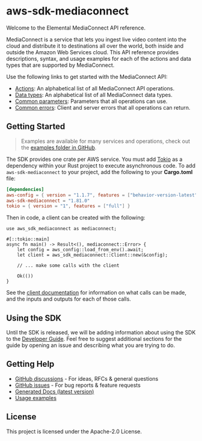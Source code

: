 # aws-sdk-mediaconnect

Welcome to the Elemental MediaConnect API reference.

MediaConnect is a service that lets you ingest live video content into the cloud and distribute it to destinations all over the world, both inside and outside the Amazon Web Services cloud. This API reference provides descriptions, syntax, and usage examples for each of the actions and data types that are supported by MediaConnect.

Use the following links to get started with the MediaConnect API:
  - [Actions](https://docs.aws.amazon.com/mediaconnect/latest/api/API_Operations.html): An alphabetical list of all MediaConnect API operations.
  - [Data types](https://docs.aws.amazon.com/mediaconnect/latest/api/API_Types.html): An alphabetical list of all MediaConnect data types.
  - [Common parameters](https://docs.aws.amazon.com/mediaconnect/latest/api/CommonParameters.html): Parameters that all operations can use.
  - [Common errors](https://docs.aws.amazon.com/mediaconnect/latest/api/CommonErrors.html): Client and server errors that all operations can return.

## Getting Started

> Examples are available for many services and operations, check out the
> [examples folder in GitHub](https://github.com/awslabs/aws-sdk-rust/tree/main/examples).

The SDK provides one crate per AWS service. You must add [Tokio](https://crates.io/crates/tokio)
as a dependency within your Rust project to execute asynchronous code. To add `aws-sdk-mediaconnect` to
your project, add the following to your **Cargo.toml** file:

```toml
[dependencies]
aws-config = { version = "1.1.7", features = ["behavior-version-latest"] }
aws-sdk-mediaconnect = "1.81.0"
tokio = { version = "1", features = ["full"] }
```

Then in code, a client can be created with the following:

```rust,no_run
use aws_sdk_mediaconnect as mediaconnect;

#[::tokio::main]
async fn main() -> Result<(), mediaconnect::Error> {
    let config = aws_config::load_from_env().await;
    let client = aws_sdk_mediaconnect::Client::new(&config);

    // ... make some calls with the client

    Ok(())
}
```

See the [client documentation](https://docs.rs/aws-sdk-mediaconnect/latest/aws_sdk_mediaconnect/client/struct.Client.html)
for information on what calls can be made, and the inputs and outputs for each of those calls.

## Using the SDK

Until the SDK is released, we will be adding information about using the SDK to the
[Developer Guide](https://docs.aws.amazon.com/sdk-for-rust/latest/dg/welcome.html). Feel free to suggest
additional sections for the guide by opening an issue and describing what you are trying to do.

## Getting Help

* [GitHub discussions](https://github.com/awslabs/aws-sdk-rust/discussions) - For ideas, RFCs & general questions
* [GitHub issues](https://github.com/awslabs/aws-sdk-rust/issues/new/choose) - For bug reports & feature requests
* [Generated Docs (latest version)](https://awslabs.github.io/aws-sdk-rust/)
* [Usage examples](https://github.com/awslabs/aws-sdk-rust/tree/main/examples)

## License

This project is licensed under the Apache-2.0 License.

